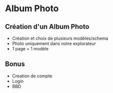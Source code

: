 # Album Photo

## Création d'un Album Photo
 - Création et choix de plusieurs modèles/schema
 - Photo uniquement dans notre explorateur
 - 1 page = 1 modèle
 
 ## Bonus
  - Creation de compte
  - Login
  - BBD
